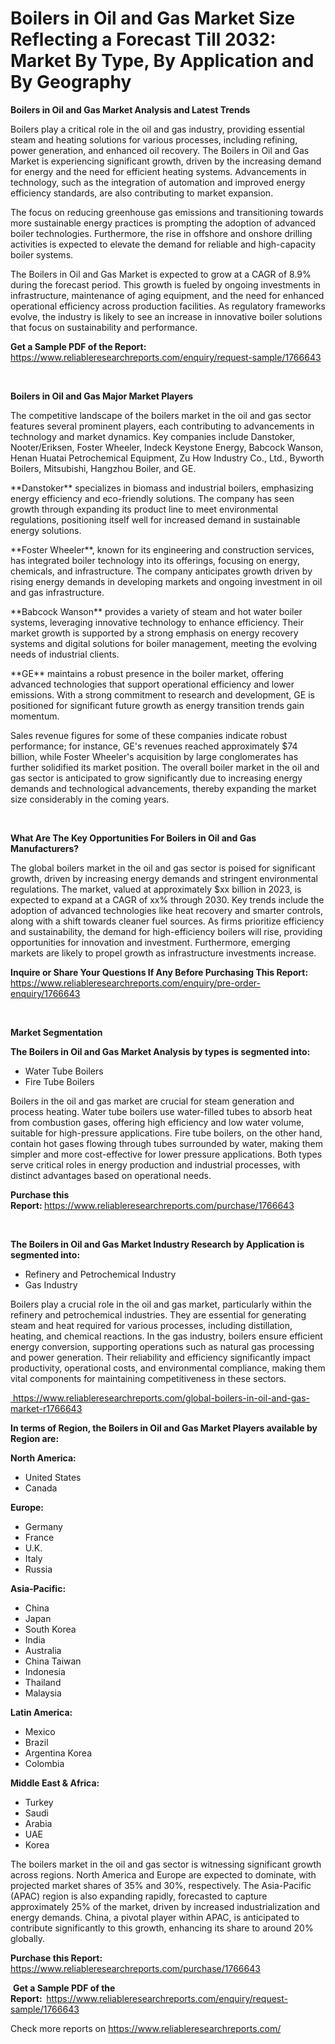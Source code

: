 <p><h1>Boilers in Oil and Gas Market Size Reflecting a Forecast Till 2032: Market By Type, By Application and By Geography</h1></p><p><strong>Boilers in Oil and Gas Market Analysis and Latest Trends</strong></p>
<p><p>Boilers play a critical role in the oil and gas industry, providing essential steam and heating solutions for various processes, including refining, power generation, and enhanced oil recovery. The Boilers in Oil and Gas Market is experiencing significant growth, driven by the increasing demand for energy and the need for efficient heating systems. Advancements in technology, such as the integration of automation and improved energy efficiency standards, are also contributing to market expansion.</p><p>The focus on reducing greenhouse gas emissions and transitioning towards more sustainable energy practices is prompting the adoption of advanced boiler technologies. Furthermore, the rise in offshore and onshore drilling activities is expected to elevate the demand for reliable and high-capacity boiler systems.</p><p>The Boilers in Oil and Gas Market is expected to grow at a CAGR of 8.9% during the forecast period. This growth is fueled by ongoing investments in infrastructure, maintenance of aging equipment, and the need for enhanced operational efficiency across production facilities. As regulatory frameworks evolve, the industry is likely to see an increase in innovative boiler solutions that focus on sustainability and performance.</p></p>
<p><strong>Get a Sample PDF of the Report:&nbsp;</strong> <a href="https://www.reliableresearchreports.com/enquiry/request-sample/1766643?utm_campaign=3079&utm_medium=2&utm_source=Github&utm_content=ia&utm_term=11042025&utm_id=boilers-in-oil-and-gas">https://www.reliableresearchreports.com/enquiry/request-sample/1766643</a></p>
<p>&nbsp;</p>
<p><strong>Boilers in Oil and Gas Major Market Players</strong></p>
<p><p>The competitive landscape of the boilers market in the oil and gas sector features several prominent players, each contributing to advancements in technology and market dynamics. Key companies include Danstoker, Nooter/Eriksen, Foster Wheeler, Indeck Keystone Energy, Babcock Wanson, Henan Huatai Petrochemical Equipment, Zu How Industry Co., Ltd., Byworth Boilers, Mitsubishi, Hangzhou Boiler, and GE.</p><p>**Danstoker** specializes in biomass and industrial boilers, emphasizing energy efficiency and eco-friendly solutions. The company has seen growth through expanding its product line to meet environmental regulations, positioning itself well for increased demand in sustainable energy solutions.</p><p>**Foster Wheeler**, known for its engineering and construction services, has integrated boiler technology into its offerings, focusing on energy, chemicals, and infrastructure. The company anticipates growth driven by rising energy demands in developing markets and ongoing investment in oil and gas infrastructure.</p><p>**Babcock Wanson** provides a variety of steam and hot water boiler systems, leveraging innovative technology to enhance efficiency. Their market growth is supported by a strong emphasis on energy recovery systems and digital solutions for boiler management, meeting the evolving needs of industrial clients.</p><p>**GE** maintains a robust presence in the boiler market, offering advanced technologies that support operational efficiency and lower emissions. With a strong commitment to research and development, GE is positioned for significant future growth as energy transition trends gain momentum.</p><p>Sales revenue figures for some of these companies indicate robust performance; for instance, GE's revenues reached approximately $74 billion, while Foster Wheeler's acquisition by large conglomerates has further solidified its market position. The overall boiler market in the oil and gas sector is anticipated to grow significantly due to increasing energy demands and technological advancements, thereby expanding the market size considerably in the coming years.</p></p>
<p>&nbsp;</p>
<p><strong>What Are The Key Opportunities For Boilers in Oil and Gas Manufacturers?</strong></p>
<p><p>The global boilers market in the oil and gas sector is poised for significant growth, driven by increasing energy demands and stringent environmental regulations. The market, valued at approximately $xx billion in 2023, is expected to expand at a CAGR of xx% through 2030. Key trends include the adoption of advanced technologies like heat recovery and smarter controls, along with a shift towards cleaner fuel sources. As firms prioritize efficiency and sustainability, the demand for high-efficiency boilers will rise, providing opportunities for innovation and investment. Furthermore, emerging markets are likely to propel growth as infrastructure investments increase.</p></p>
<p><strong>Inquire or Share Your Questions If Any Before Purchasing This Report:</strong> <a href="https://www.reliableresearchreports.com/enquiry/pre-order-enquiry/1766643?utm_campaign=3079&utm_medium=2&utm_source=Github&utm_content=ia&utm_term=11042025&utm_id=boilers-in-oil-and-gas">https://www.reliableresearchreports.com/enquiry/pre-order-enquiry/1766643</a></p>
<p>&nbsp;</p>
<p><strong>Market Segmentation</strong></p>
<p><strong>The Boilers in Oil and Gas Market Analysis by types is segmented into:</strong></p>
<p><ul><li>Water Tube Boilers</li><li>Fire Tube Boilers</li></ul></p>
<p><p>Boilers in the oil and gas market are crucial for steam generation and process heating. Water tube boilers use water-filled tubes to absorb heat from combustion gases, offering high efficiency and low water volume, suitable for high-pressure applications. Fire tube boilers, on the other hand, contain hot gases flowing through tubes surrounded by water, making them simpler and more cost-effective for lower pressure applications. Both types serve critical roles in energy production and industrial processes, with distinct advantages based on operational needs.</p></p>
<p><strong>Purchase this Report:&nbsp;</strong><a href="https://www.reliableresearchreports.com/purchase/1766643?utm_campaign=3079&utm_medium=2&utm_source=Github&utm_content=ia&utm_term=11042025&utm_id=boilers-in-oil-and-gas">https://www.reliableresearchreports.com/purchase/1766643</a></p>
<p>&nbsp;</p>
<p><strong>The Boilers in Oil and Gas Market Industry Research by Application is segmented into:</strong></p>
<p><ul><li>Refinery and Petrochemical Industry</li><li>Gas Industry</li></ul></p>
<p><p>Boilers play a crucial role in the oil and gas market, particularly within the refinery and petrochemical industries. They are essential for generating steam and heat required for various processes, including distillation, heating, and chemical reactions. In the gas industry, boilers ensure efficient energy conversion, supporting operations such as natural gas processing and power generation. Their reliability and efficiency significantly impact productivity, operational costs, and environmental compliance, making them vital components for maintaining competitiveness in these sectors.</p></p>
<p><a href="https://www.reliableresearchreports.com/global-boilers-in-oil-and-gas-market-r1766643?utm_campaign=3079&utm_medium=2&utm_source=Github&utm_content=ia&utm_term=11042025&utm_id=boilers-in-oil-and-gas">&nbsp;https://www.reliableresearchreports.com/global-boilers-in-oil-and-gas-market-r1766643</a></p>
<p><strong>In terms of Region, the Boilers in Oil and Gas Market Players available by Region are:</strong></p>
<p>
    <p> <strong> North America: </strong>
        <ul>
            <li>United States</li>
            <li>Canada</li>
        </ul>
        </p> 
    <p> <strong> Europe: </strong>
        <ul>
            <li>Germany</li>
            <li>France</li>
            <li>U.K.</li>
            <li>Italy</li>
            <li>Russia</li>
        </ul>
        </p> 
    <p> <strong> Asia-Pacific: </strong>
        <ul>
            <li>China</li>
            <li>Japan</li>
            <li>South Korea</li>
            <li>India</li>
            <li>Australia</li>
            <li>China Taiwan</li>
            <li>Indonesia</li>
            <li>Thailand</li>
            <li>Malaysia</li>
        </ul>
        </p> 
    <p> <strong> Latin America: </strong>
        <ul>
            <li>Mexico</li>
            <li>Brazil</li>
            <li>Argentina Korea</li>
            <li>Colombia</li>
        </ul>
        </p> 
    <p> <strong> Middle East & Africa: </strong>
        <ul>
            <li>Turkey</li>
            <li>Saudi</li>
            <li>Arabia</li>
            <li>UAE</li>
            <li>Korea</li>
        </ul>
    </p>
    </p>
<p><p>The boilers market in the oil and gas sector is witnessing significant growth across regions. North America and Europe are expected to dominate, with projected market shares of 35% and 30%, respectively. The Asia-Pacific (APAC) region is also expanding rapidly, forecasted to capture approximately 25% of the market, driven by increased industrialization and energy demands. China, a pivotal player within APAC, is anticipated to contribute significantly to this growth, enhancing its share to around 20% globally.</p></p>
<p><strong>Purchase this Report: </strong><a href="https://www.reliableresearchreports.com/purchase/1766643?utm_campaign=3079&utm_medium=2&utm_source=Github&utm_content=ia&utm_term=11042025&utm_id=boilers-in-oil-and-gas">https://www.reliableresearchreports.com/purchase/1766643</a></p>
<p>&nbsp;<strong>Get a Sample PDF of the Report:&nbsp;&nbsp;</strong><a href="https://www.reliableresearchreports.com/enquiry/request-sample/1766643?utm_campaign=3079&utm_medium=2&utm_source=Github&utm_content=ia&utm_term=11042025&utm_id=boilers-in-oil-and-gas">https://www.reliableresearchreports.com/enquiry/request-sample/1766643</a></p>
<p><strong></strong></p>
<p>Check more reports on <a href="https://www.reliableresearchreports.com/?utm_campaign=3079&utm_medium=2&utm_source=Github&utm_content=ia&utm_term=11042025&utm_id=boilers-in-oil-and-gas">https://www.reliableresearchreports.com/</a></p>